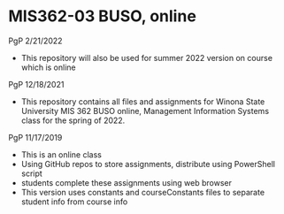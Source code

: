 # MIS362-03 BUSO, online
PgP 2/21/2022
* This repository will also be used for summer 2022 version on course which is online

PgP 12/18/2021
* This repository contains all files and assignments for Winona State University MIS 362 BUSO online, Management Information Systems class for the spring of 2022.

PgP 11/17/2019 
* This is an online class
* Using GitHub repos to store assignments, distribute using PowerShell script
* students complete these assignments using web browser
* This version uses constants and courseConstants files to separate student info from course info
